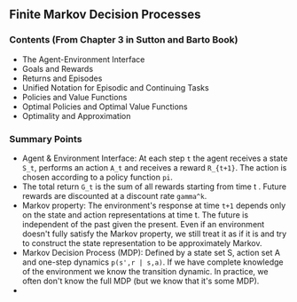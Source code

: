 ## Finite Markov Decision Processes

### **Contents (From Chapter 3 in Sutton and Barto Book)**

- The Agent-Environment Interface
- Goals and Rewards
- Returns and Episodes
- Unified Notation for Episodic and Continuing Tasks
- Policies and Value Functions
- Optimal Policies and Optimal Value Functions
- Optimality and Approximation

### Summary Points

- Agent & Environment Interface: At each step ```t``` the agent receives a state ```S_t```, performs an action ```A_t``` and receives a reward ```R_{t+1}```. The action is chosen according to a policy function ```pi```.
- The total return ```G_t``` is the sum of all rewards starting from time t . Future rewards are discounted at a discount rate ```gamma^k```.
- Markov property: The environment's response at time ```t+1``` depends only on the state and action representations at time t. The future is independent of the past given the present. Even if an environment doesn't fully satisfy the Markov property, we still treat it as if it is and try to construct the state representation to be approximately Markov.
- Markov Decision Process (MDP): Defined by a state set S, action set A and one-step dynamics ```p(s',r | s,a)```. If we have complete knowledge of the environment we know the transition dynamic. In practice, we often don't know the full MDP (but we know that it's some MDP).
- 
